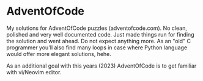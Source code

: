 # AdventOfCode

My solutions for AdventOfCode puzzles (adventofcode.com). No clean, polished and very well documented code.
Just made things run for finding the solution and went ahead. Do not expect anything more.
As an "old" C programmer you'll also find many loops in case where Python language would offer more elegant solutions, hehe.

As an additional goal with this years (2023) AdventOfCode is to get familiar with vi/Neovim editor.
